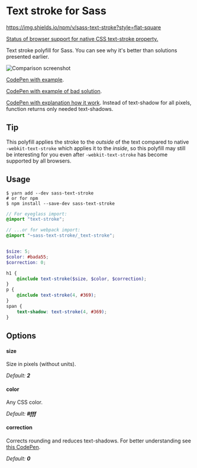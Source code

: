 # Text stroke for Sass

https://img.shields.io/npm/v/sass-text-stroke?style=flat-square

[Status of browser support for native CSS text-stroke property.](https://caniuse.com/#feat=text-stroke)

Text stroke polyfill for Sass. You can see why it's better than solutions presented earlier.

![Comparison screenshot](https://rawgit.com/hudochenkov/sass-text-stroke/master/example.png)

[CodePen with example](http://codepen.io/hudochenkov/pen/RPKBoO?editors=110).

[CodePen with example of bad solution](http://codepen.io/hudochenkov/pen/yNgqVg?editors=110).

[CodePen with explanation how it work](http://codepen.io/hudochenkov/pen/BNpxMr?editors=110). Instead of text-shadow for all pixels, function returns only needed text-shadows.


## Tip
This polyfill applies the stroke to the _outside_ of the text compared to native `-webkit-text-stroke` which applies it to the _inside_,
so this polyfill may still be interesting for you even after `-webkit-text-stroke` has become supported by all browsers.


## Usage

````
$ yarn add --dev sass-text-stroke
# or for npm
$ npm install --save-dev sass-text-stroke
````

```scss
// For eyeglass import:
@import "text-stroke";

// ...or for webpack import:
@import "~sass-text-stroke/_text-stroke";


$size: 5;
$color: #bada55;
$correction: 0;

h1 {
    @include text-stroke($size, $color, $correction);
}
p {
    @include text-stroke(4, #369);
}
span {
    text-shadow: text-stroke(4, #369);
}
```

## Options

#### size

Size in pixels (without units).

_Default: **2**_

#### color

Any CSS color.

_Default: **#fff**_

#### correction

Corrects rounding and reduces text-shadows.  For better understanding see [this CodePen](http://codepen.io/hudochenkov/pen/BNpxMr?editors=110).

_Default: **0**_
